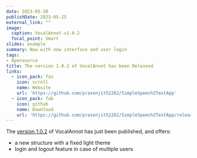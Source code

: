 ```yaml
---
date: 2023-05-30
publishDate: 2023-05-25
external_link: ""
image:
  caption: VocalAnnot-v1.0.2
  focal_point: Smart
slides: example
summary: Now with new interface and user login
tags:
- Opensource
title: The version 1.0.2 of VocalAnnot has been Released
links:
  - icon_pack: fas
    icon: scroll
    name: Website
    url: 'https://github.com/prasenjit52282/SimpleSpeech2TextApp'
  - icon_pack: fab
    icon: github
    name: Download
    url: 'https://github.com/prasenjit52282/SimpleSpeech2TextApp/releases'
---
```

The [version 1.0.2](https://github.com/prasenjit52282/SimpleSpeech2TextApp/releases) of VocalAnnot has just been published, and offers:
* a new structure with a fixed light theme
* login and logout feature in case of multiple users
